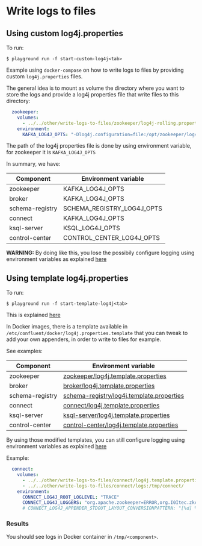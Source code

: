 # Write logs to files

## Using custom log4j.properties

To run:

```
$ playground run -f start-custom-log4j<tab>
```

Example using `docker-compose` on how to write logs to files by providing custom `log4j.properties` files.

The general idea is to mount as volume the directory where you want to store the logs and provide a log4j properties file that write files to this directory:

```yml
  zookeeper:
    volumes:
      - ../../other/write-logs-to-files/zookeeper/log4j-rolling.properties:/opt/zookeeper/log4j-rolling.properties
    environment:
      KAFKA_LOG4J_OPTS: "-Dlog4j.configuration=file:/opt/zookeeper/log4j-rolling.properties"
```

The path of the log4j properties file is done by using environment variable, for zookeeper it is `KAFKA_LOG4J_OPTS`

In summary, we have:

| Component  | Environment variable  |
|---|---|
| zookeeper  |  KAFKA_LOG4J_OPTS |
| broker     |  KAFKA_LOG4J_OPTS |
| schema-registry  |  SCHEMA_REGISTRY_LOG4J_OPTS |
| connect    |  KAFKA_LOG4J_OPTS |
| ksql-server  |  KSQL_LOG4J_OPTS |
| control-center  |  CONTROL_CENTER_LOG4J_OPTS |

**WARNING:** By doing like this, you lose the possibily configure logging using environment variables as explained [here](https://docs.confluent.io/current/installation/docker/operations/logging.html#log4j-log-levels)


## Using template log4j.properties

To run:

```
$ playground run -f start-template-log4j<tab>
```

This is explained [here](https://docs.confluent.io/current/installation/docker/development.html#log-to-external-volumes)

In Docker images, there is a template available in `/etc/confluent/docker/log4j.properties.template` that you can tweak to add your own appenders, in order to write to files for example.

See examples:

| Component  | Environment variable  |
|---|---|
| zookeeper  |  [zookeeper/log4j.template.properties](zookeeper/log4j.template.properties) |
| broker     |  [broker/log4j.template.properties](broker/log4j.template.properties) |
| schema-registry  |  [schema-registry/log4j.template.properties](schema-registry/log4j.template.properties) |
| connect    |  [connect/log4j.template.properties](connect/log4j.template.properties) |
| ksql-server  |  [ksql-server/log4j.template.properties](ksql-server/log4j.template.properties) |
| control-center  |  [control-center/log4j.template.properties](control-center/log4j.template.properties) |

By using those modified templates, you can still configure logging using environment variables as explained [here](https://docs.confluent.io/current/installation/docker/operations/logging.html#log4j-log-levels)

Example:

```yml
  connect:
    volumes:
      - ../../other/write-logs-to-files/connect/log4j.template.properties:/etc/confluent/docker/log4j.properties.template
      - ../../other/write-logs-to-files/connect/logs:/tmp/connect/
    environment:
      CONNECT_LOG4J_ROOT_LOGLEVEL: "TRACE"
      CONNECT_LOG4J_LOGGERS: "org.apache.zookeeper=ERROR,org.I0Itec.zkclient=ERROR,org.reflections=ERROR"
      # CONNECT_LOG4J_APPENDER_STDOUT_LAYOUT_CONVERSIONPATTERN: "[%d] %p %m (%c)%n'"
```

### Results

You should see logs in Docker container in `/tmp/<component>`.


